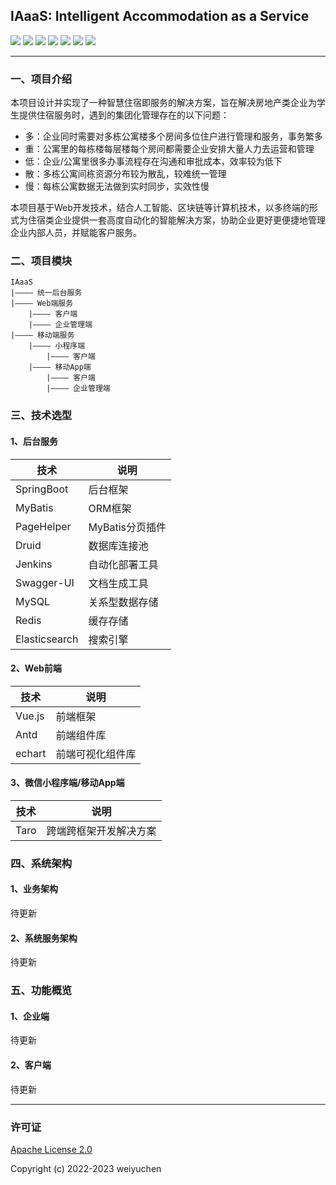 ## IAaaS: Intelligent Accommodation as a Service

![](https://img.shields.io/badge/language-Java-orange.svg)
![](https://img.shields.io/badge/backend_frame-Spring_Boot-6db33f.svg)
![](https://img.shields.io/badge/ORM-MyBatis-red.svg)
![](https://img.shields.io/badge/frontend_frame-Vue_3.0-4fc08d.svg)
![](https://img.shields.io/badge/components-Ant_Design-348dfe.svg)
![](https://img.shields.io/badge/deploy-Docker-blue.svg)
![](https://img.shields.io/badge/license-Apache_2.0-green.svg)

----

### 一、项目介绍

本项目设计并实现了一种智慧住宿即服务的解决方案，旨在解决房地产类企业为学生提供住宿服务时，遇到的集团化管理存在的以下问题：

* 多：企业同时需要对多栋公寓楼多个房间多位住户进行管理和服务，事务繁多
* 重：公寓里的每栋楼每层楼每个房间都需要企业安排大量人力去运营和管理
* 低：企业/公寓里很多办事流程存在沟通和审批成本，效率较为低下
* 散：多栋公寓间栋资源分布较为散乱，较难统一管理
* 慢：每栋公寓数据无法做到实时同步，实效性慢

本项目基于Web开发技术，结合人工智能、区块链等计算机技术，以多终端的形式为住宿类企业提供一套高度自动化的智能解决方案，协助企业更好更便捷地管理企业内部人员，并赋能客户服务。

### 二、项目模块

```text
IAaaS
|———— 统一后台服务
|———— Web端服务
    |———— 客户端
    |———— 企业管理端
|———— 移动端服务
    |———— 小程序端
        |———— 客户端
    |———— 移动App端
        |———— 客户端
        |———— 企业管理端
```

### 三、技术选型

#### 1、后台服务

| 技术            | 说明          |
|---------------|-------------|
| SpringBoot    | 后台框架        |
| MyBatis       | ORM框架       |
| PageHelper    | MyBatis分页插件 |
| Druid         | 数据库连接池      |
| Jenkins       | 自动化部署工具     |
| Swagger-UI    | 文档生成工具      |
| MySQL         | 关系型数据存储     |
| Redis         | 缓存存储        |
| Elasticsearch | 搜索引擎        |

#### 2、Web前端

| 技术     | 说明       |
|--------|----------|
| Vue.js | 前端框架     |
| Antd   | 前端组件库    |
| echart | 前端可视化组件库 |

#### 3、微信小程序端/移动App端

| 技术   | 说明          |
|------|-------------|
| Taro | 跨端跨框架开发解决方案 |

### 四、系统架构
#### 1、业务架构
待更新
#### 2、系统服务架构
待更新

### 五、功能概览
#### 1、企业端
待更新

#### 2、客户端
待更新

---

### 许可证
[Apache License 2.0](https://github.com/weiyuchens/IAaaS/blob/master/LICENSE)

Copyright (c) 2022-2023 weiyuchen